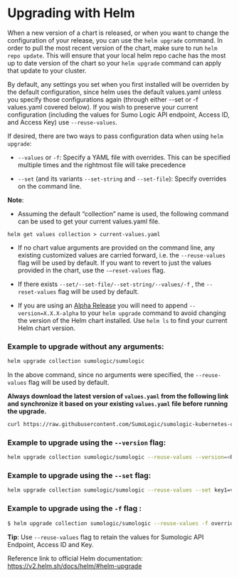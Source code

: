 
# Upgrading with Helm

When a new version of a chart is released, or when you want to change the configuration of your release, you can use the `helm upgrade` command. In order to pull the most recent version of the chart, make sure to run `helm repo update`. This will ensure that your local helm repo cache has the most up to date version of the chart so your `helm upgrade` command can apply that update to your cluster.

By default, any settings you set when you first installed will be overriden by the default configuration, since helm uses the default values.yaml unless you specify those configurations again (through either --set or -f values.yaml covered below). If you wish to preserve your current configuration (including the values for Sumo Logic API endpoint, Access ID, and Access Key) use `--reuse-values`.

If desired, there are two ways to pass configuration data when using `helm upgrade`:

- `--values` or `-f`: Specify a YAML file with overrides. This can be specified multiple times and the rightmost file will take precedence

- `--set` (and its variants `--set-string` and `--set-file`): Specify overrides on the command line.

**Note**:
- Assuming the default “collection” name is used, the following command can be used to get your current values.yaml file.

```
helm get values collection > current-values.yaml
```

- If no chart value arguments are provided on the command line, any existing customized values are carried forward, i.e. the `--reuse-values` flag will be used by default. If you want to revert to just the values provided in the chart, use the `-–reset-values` flag.

- If there exists `--set/--set-file/--set-string/--values/-f` , the `--reset-values` flag will be used by default.

- If you are using an [Alpha Release](./Alpha_Release_Guide.md) you will need to append `--version=X.X.X-alpha` to your `helm upgrade` command to avoid changing the version of the Helm chart installed. Use `helm ls` to find your current Helm chart version.

### Example to upgrade without any arguments:

```bash
helm upgrade collection sumologic/sumologic
```
In the above command, since no arguments were specified, the `--reuse-values` flag will be used by default.

**Always download the latest version of `values.yaml` from the following link and synchronize it based on your existing `values.yaml` file before running the upgrade.**

```bash
curl https://raw.githubusercontent.com/SumoLogic/sumologic-kubernetes-collection/release-v1.1/deploy/helm/sumologic/values.yaml
```

### Example to upgrade using the `--version` flag:

```bash
helm upgrade collection sumologic/sumologic --reuse-values --version=<RELEASE-VERSION> -f values.yaml
```

### Example to upgrade using the `--set` flag:

```bash
helm upgrade collection sumologic/sumologic --reuse-values --set key1=val1, key2=val2
```

### Example to upgrade using the `-f` flag :  

```bash
$ helm upgrade collection sumologic/sumologic --reuse-values -f override.yaml
```

**Tip**: Use `--reuse-values` flag to retain the values for Sumologic API Endpoint, Access ID and Key.  

Reference link to official Helm documentation:  https://v2.helm.sh/docs/helm/#helm-upgrade

